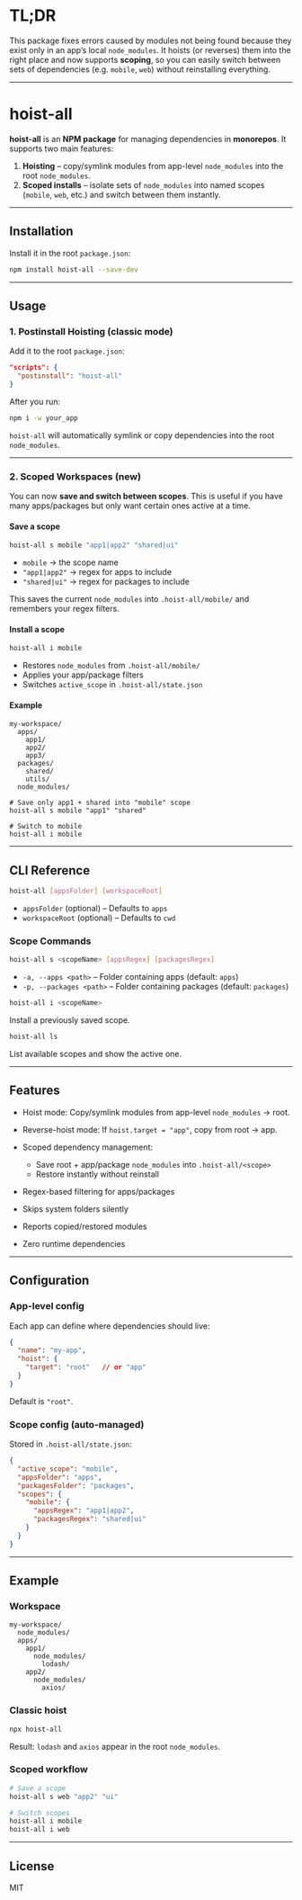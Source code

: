 # TL;DR

This package fixes errors caused by modules not being found because they exist only in an app’s local `node_modules`.
It hoists (or reverses) them into the right place and now supports **scoping**, so you can easily switch between sets of dependencies (e.g. `mobile`, `web`) without reinstalling everything.

---

# hoist-all

**hoist-all** is an **NPM package** for managing dependencies in **monorepos**.
It supports two main features:

1. **Hoisting** – copy/symlink modules from app-level `node_modules` into the root `node_modules`.
2. **Scoped installs** – isolate sets of `node_modules` into named scopes (`mobile`, `web`, etc.) and switch between them instantly.

---

## Installation

Install it in the root `package.json`:

```sh
npm install hoist-all --save-dev
```

---

## Usage

### 1. Postinstall Hoisting (classic mode)

Add it to the root `package.json`:

```json
"scripts": {
  "postinstall": "hoist-all"
}
```

After you run:

```sh
npm i -w your_app
```

`hoist-all` will automatically symlink or copy dependencies into the root `node_modules`.

---

### 2. Scoped Workspaces (new)

You can now **save and switch between scopes**.
This is useful if you have many apps/packages but only want certain ones active at a time.

#### Save a scope

```sh
hoist-all s mobile "app1|app2" "shared|ui"
```

* `mobile` → the scope name
* `"app1|app2"` → regex for apps to include
* `"shared|ui"` → regex for packages to include

This saves the current `node_modules` into `.hoist-all/mobile/` and remembers your regex filters.

#### Install a scope

```sh
hoist-all i mobile
```

* Restores `node_modules` from `.hoist-all/mobile/`
* Applies your app/package filters
* Switches `active_scope` in `.hoist-all/state.json`

#### Example

```
my-workspace/
  apps/
    app1/
    app2/
    app3/
  packages/
    shared/
    utils/
  node_modules/

# Save only app1 + shared into "mobile" scope
hoist-all s mobile "app1" "shared"

# Switch to mobile
hoist-all i mobile
```

---

## CLI Reference

```sh
hoist-all [appsFolder] [workspaceRoot]
```

* `appsFolder` (optional) – Defaults to `apps`
* `workspaceRoot` (optional) – Defaults to `cwd`

### Scope Commands

```sh
hoist-all s <scopeName> [appsRegex] [packagesRegex]
```

* `-a, --apps <path>` – Folder containing apps (default: `apps`)
* `-p, --packages <path>` – Folder containing packages (default: `packages`)

```sh
hoist-all i <scopeName>
```

Install a previously saved scope.

```sh
hoist-all ls
```

List available scopes and show the active one.

---

## Features

* Hoist mode: Copy/symlink modules from app-level `node_modules` → root.
* Reverse-hoist mode: If `hoist.target = "app"`, copy from root → app.
* Scoped dependency management:

    * Save root + app/package `node_modules` into `.hoist-all/<scope>`
    * Restore instantly without reinstall
* Regex-based filtering for apps/packages
* Skips system folders silently
* Reports copied/restored modules
* Zero runtime dependencies

---

## Configuration

### App-level config

Each app can define where dependencies should live:

```json
{
  "name": "my-app",
  "hoist": {
    "target": "root"   // or "app"
  }
}
```

Default is `"root"`.

### Scope config (auto-managed)

Stored in `.hoist-all/state.json`:

```json
{
  "active_scope": "mobile",
  "appsFolder": "apps",
  "packagesFolder": "packages",
  "scopes": {
    "mobile": {
      "appsRegex": "app1|app2",
      "packagesRegex": "shared|ui"
    }
  }
}
```

---

## Example

### Workspace

```
my-workspace/
  node_modules/
  apps/
    app1/
      node_modules/
        lodash/
    app2/
      node_modules/
        axios/
```

### Classic hoist

```sh
npx hoist-all
```

Result: `lodash` and `axios` appear in the root `node_modules`.

### Scoped workflow

```sh
# Save a scope
hoist-all s web "app2" "ui"

# Switch scopes
hoist-all i mobile
hoist-all i web
```

---

## License

MIT
